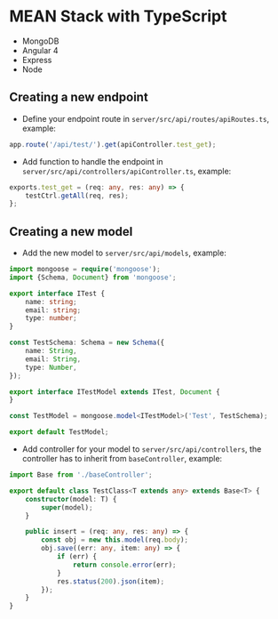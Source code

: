 # MEAN Stack with TypeScript
- MongoDB
- Angular 4
- Express
- Node

## Creating a new endpoint
- Define your endpoint route in `server/src/api/routes/apiRoutes.ts`, example:
```TypeScript
app.route('/api/test/').get(apiController.test_get);
```
- Add function to handle the endpoint in `server/src/api/controllers/apiController.ts`, example:
```TypeScript
exports.test_get = (req: any, res: any) => {
    testCtrl.getAll(req, res);
};
```

## Creating a new model
- Add the new model to `server/src/api/models`, example:
```TypeScript
import mongoose = require('mongoose');
import {Schema, Document} from 'mongoose';

export interface ITest {
    name: string;
    email: string;
    type: number;
}

const TestSchema: Schema = new Schema({
    name: String,
    email: String,
    type: Number,
});

export interface ITestModel extends ITest, Document {
}

const TestModel = mongoose.model<ITestModel>('Test', TestSchema);

export default TestModel;
```
- Add controller for your model to `server/src/api/controllers`,
 the controller has to inherit from `baseController`, example:
```TypeScript
import Base from './baseController';

export default class TestClass<T extends any> extends Base<T> {
    constructor(model: T) {
        super(model);
    }

    public insert = (req: any, res: any) => {
        const obj = new this.model(req.body);
        obj.save((err: any, item: any) => {
            if (err) {
                return console.error(err);
            }
            res.status(200).json(item);
        });
    }
}
```
